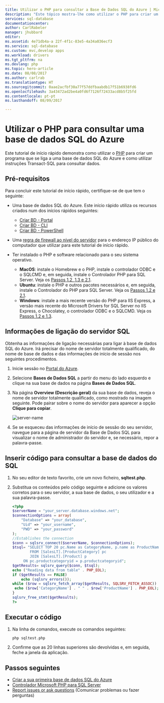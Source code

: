 ```yaml
---
title: Utilizar o PHP para consultar a Base de Dados SQL do Azure | Microsoft Docs
description: "Este tópico mostra-lhe como utilizar o PHP para criar um programa que se liga a uma base de dados SQL do Azure e a consulta com instruções Transact-SQL."
services: sql-database
documentationcenter: 
author: CarlRabeler
manager: jhubbard
editor: 
ms.assetid: 4e71db4a-a 22f-4f1c-83e5-4a34a036ecf3
ms.service: sql-database
ms.custom: mvc,develop apps
ms.workload: drivers
ms.tgt_pltfrm: na
ms.devlang: php
ms.topic: hero-article
ms.date: 08/08/2017
ms.author: carlrab
ms.translationtype: HT
ms.sourcegitcommit: 0aae2acfbf30a77f57ddfbaabdb17f51b6938fd6
ms.openlocfilehash: 3a43472ad2be4a0fd6f7126f72433acd8b5f25fd
ms.contentlocale: pt-pt
ms.lasthandoff: 08/09/2017

---
```

# <a name="use-php-to-query-an-azure-sql-database"></a>Utilizar o PHP para consultar uma base de dados SQL do Azure

Este tutorial de início rápido demonstra como utilizar o [PHP](http://php.net/manual/en/intro-whatis.php) para criar um programa que se liga a uma base de dados SQL do Azure e como utilizar instruções Transact-SQL para consultar dados.

## <a name="prerequisites"></a>Pré-requisitos

Para concluir este tutorial de início rápido, certifique-se de que tem o seguinte:

- Uma base de dados SQL do Azure. Este início rápido utiliza os recursos criados num dos inícios rápidos seguintes: 

   - [Criar BD - Portal](sql-database-get-started-portal.md)
   - [Criar BD - CLI](sql-database-get-started-cli.md)
   - [Criar BD - PowerShell](sql-database-get-started-powershell.md)

- Uma [regra de firewall ao nível do servidor](sql-database-get-started-portal.md#create-a-server-level-firewall-rule) para o endereço IP público do computador que utilizar para este tutorial de início rápido.

- Ter instalado o PHP e software relacionado para o seu sistema operativo.

    - **MacOS**: instale o Homebrew e o PHP, instale o controlador ODBC e o SQLCMD e, em seguida, instale o Controlador PHP para SQL Server. Veja os [Passos 1.2, 1.3 e 2.1](https://www.microsoft.com/en-us/sql-server/developer-get-started/php/mac/).
    - **Ubuntu**: instale o PHP e outros pacotes necessários e, em seguida, instale o Controlador do PHP para SQL Server. Veja os [Passos 1.2 e 2.1](https://www.microsoft.com/sql-server/developer-get-started/php/ubuntu/).
    - **Windows**: instale a mais recente versão do PHP para IIS Express, a versão mais recente do Microsoft Drivers for SQL Server no IIS Express, o Chocolatey, o controlador ODBC e o SQLCMD. Veja os [Passos 1.2 e 1.3](https://www.microsoft.com/sql-server/developer-get-started/php/windows/).    

## <a name="sql-server-connection-information"></a>Informações de ligação do servidor SQL

Obtenha as informações de ligação necessárias para ligar à base de dados SQL do Azure. Irá precisar do nome de servidor totalmente qualificado, do nome de base de dados e das informações de início de sessão nos seguintes procedimentos.

1. Inicie sessão no [Portal do Azure](https://portal.azure.com/).
2. Selecione **Bases de Dados SQL** a partir do menu do lado esquerdo e clique na sua base de dados na página **Bases de Dados SQL**. 
3. Na página **Overview (Descrição geral)** da sua base de dados, reveja o nome de servidor totalmente qualificado, como mostrado na imagem seguinte. Pode pairar sobre o nome do servidor para aparecer a opção **Clique para copiar**.  

   ![server-name](./media/sql-database-connect-query-dotnet/server-name.png) 

4. Se se esqueceu das informações de início de sessão do seu servidor, navegue para a página de servidor da Base de Dados SQL para visualizar o nome de administrador do servidor e, se necessário, repor a palavra-passe.     
    
## <a name="insert-code-to-query-sql-database"></a>Inserir código para consultar a base de dados do SQL

1. No seu editor de texto favorito, crie um novo ficheiro, **sqltest.php**.  

2. Substitua os conteúdos pelo código seguinte e adicione os valores corretos para o seu servidor, a sua base de dados, o seu utilizador e a sua palavra-passe.

   ```PHP
   <?php
   $serverName = "your_server.database.windows.net";
   $connectionOptions = array(
       "Database" => "your_database",
       "Uid" => "your_username",
       "PWD" => "your_password"
   );
   //Establishes the connection
   $conn = sqlsrv_connect($serverName, $connectionOptions);
   $tsql= "SELECT TOP 20 pc.Name as CategoryName, p.name as ProductName
           FROM [SalesLT].[ProductCategory] pc
           JOIN [SalesLT].[Product] p
        ON pc.productcategoryid = p.productcategoryid";
   $getResults= sqlsrv_query($conn, $tsql);
   echo ("Reading data from table" . PHP_EOL);
   if ($getResults == FALSE)
       echo (sqlsrv_errors());
   while ($row = sqlsrv_fetch_array($getResults, SQLSRV_FETCH_ASSOC)) {
    echo ($row['CategoryName'] . " " . $row['ProductName'] . PHP_EOL);
   }
   sqlsrv_free_stmt($getResults);
   ?>
   ```

## <a name="run-the-code"></a>Executar o código

1. Na linha de comandos, execute os comandos seguintes:

   ```php
   php sqltest.php
   ```

2. Confirme que as 20 linhas superiores são devolvidas e, em seguida, feche a janela da aplicação.

## <a name="next-steps"></a>Passos seguintes
- [Criar a sua primeira base de dados SQL do Azure](sql-database-design-first-database.md)
- [Controlador Microsoft PHP para SQL Server](https://github.com/Microsoft/msphpsql/)
- [Report issues or ask questions](https://github.com/Microsoft/msphpsql/issues) (Comunicar problemas ou fazer perguntas)

